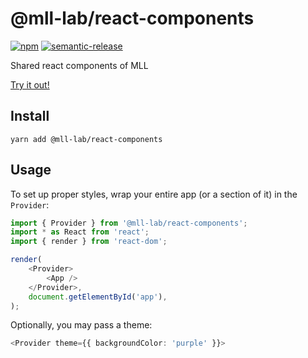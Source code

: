 # @mll-lab/react-components

[![npm](https://img.shields.io/npm/v/@mll-lab/react-components)](https://www.npmjs.com/package/@mll-lab/react-components)
[![semantic-release](https://img.shields.io/badge/%20%20%F0%9F%93%A6%F0%9F%9A%80-semantic--release-e10079.svg)](https://github.com/semantic-release/semantic-release)

Shared react components of MLL

[Try it out!](https://mll-lab.github.io/react-components)

## Install

    yarn add @mll-lab/react-components

## Usage

To set up proper styles, wrap your entire app (or a section of it) in the `Provider`:

```typescript jsx
import { Provider } from '@mll-lab/react-components';
import * as React from 'react';
import { render } from 'react-dom';

render(
    <Provider>
        <App />
    </Provider>,
    document.getElementById('app'),
);
```

Optionally, you may pass a theme:

```typescript jsx
<Provider theme={{ backgroundColor: 'purple' }}>
```
